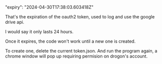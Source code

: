 "expiry": "2024-04-30T17:38:03.603418Z"

That's the expiration of the oauth2 token, used
to log and use the google drive api.

I would say it only lasts 24 hours.

Once it expires, the code won't work
until a new one is created.

To create one, delete the current token.json.
And run the program again, a chrome window will
pop up requiring permision on drogon's account.